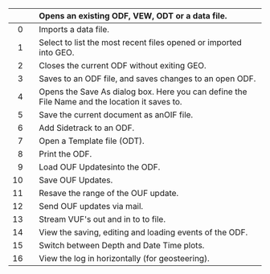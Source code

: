 |    |    | Opens an existing ODF, VEW, ODT or a data file.                                               |
|---:|:---|:----------------------------------------------------------------------------------------------|
|  0 |    | Imports a data file.                                                                          |
|  1 |    | Select to list the most recent files opened or imported into GEO.                             |
|  2 |    | Closes the current ODF without exiting GEO.                                                   |
|  3 |    | Saves to an ODF file, and saves changes to an open ODF.                                       |
|  4 |    | Opens the Save As dialog box. Here you can define the File Name and the location it saves to. |
|  5 |    | Save the current document as anOIF file.                                                      |
|  6 |    | Add Sidetrack to an ODF.                                                                      |
|  7 |    | Open a Template file (ODT).                                                                   |
|  8 |    | Print the ODF.                                                                                |
|  9 |    | Load OUF Updatesinto the ODF.                                                                 |
| 10 |    | Save OUF Updates.                                                                             |
| 11 |    | Resave the range of the OUF update.                                                           |
| 12 |    | Send OUF updates via mail.                                                                    |
| 13 |    | Stream VUF's out and in to to file.                                                           |
| 14 |    | View the saving, editing and loading events of the ODF.                                       |
| 15 |    | Switch between Depth and Date Time plots.                                                     |
| 16 |    | View the log in horizontally (for geosteering).                                               |